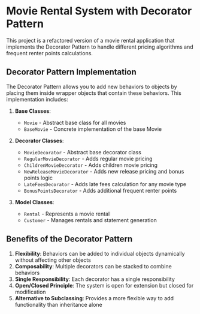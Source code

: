 # Movie Rental System with Decorator Pattern 

This project is a refactored version of a movie rental application that implements the Decorator Pattern to handle different pricing algorithms and frequent renter points calculations.

## Decorator Pattern Implementation

The Decorator Pattern allows you to add new behaviors to objects by placing them inside wrapper objects that contain these behaviors. This implementation includes:

1. **Base Classes**:
   - `Movie` - Abstract base class for all movies
   - `BaseMovie` - Concrete implementation of the base Movie 

2. **Decorator Classes**:
   - `MovieDecorator` - Abstract base decorator class
   - `RegularMovieDecorator` - Adds regular movie pricing
   - `ChildrenMovieDecorator` - Adds children movie pricing
   - `NewReleaseMovieDecorator` - Adds new release pricing and bonus points logic
   - `LateFeesDecorator` - Adds late fees calculation for any movie type
   - `BonusPointsDecorator` - Adds additional frequent renter points

3. **Model Classes**:
   - `Rental` - Represents a movie rental
   - `Customer` - Manages rentals and statement generation

## Benefits of the Decorator Pattern

1. **Flexibility**: Behaviors can be added to individual objects dynamically without affecting other objects
2. **Composability**: Multiple decorators can be stacked to combine behaviors
3. **Single Responsibility**: Each decorator has a single responsibility
4. **Open/Closed Principle**: The system is open for extension but closed for modification
5. **Alternative to Subclassing**: Provides a more flexible way to add functionality than inheritance alone
